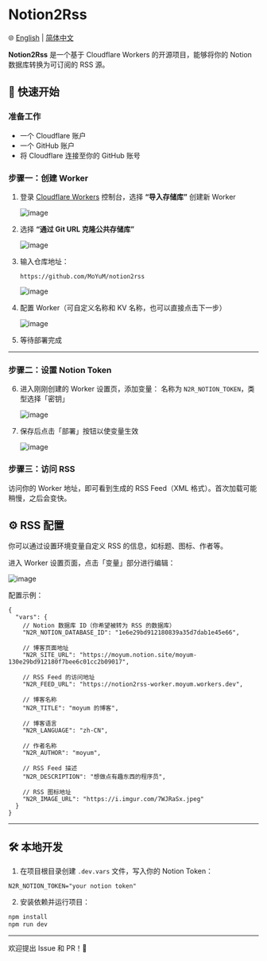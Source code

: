 # Notion2Rss

🌐 [English](README.md) | [简体中文](README-zh.md)

**Notion2Rss** 是一个基于 Cloudflare Workers 的开源项目，能够将你的 Notion 数据库转换为可订阅的 RSS 源。

## 🚀 快速开始

### 准备工作

* 一个 Cloudflare 账户
* 一个 GitHub 账户
* 将 Cloudflare 连接至你的 GitHub 账号

### 步骤一：创建 Worker

1. 登录 [Cloudflare Workers](https://workers.cloudflare.com/) 控制台，选择 **“导入存储库”** 创建新 Worker

   ![image](https://github.com/user-attachments/assets/f9c0a82a-9576-47ae-8815-8f1a40bcbfc7)

3. 选择 **“通过 Git URL 克隆公共存储库”**

   ![image](https://github.com/user-attachments/assets/14e2fed8-cdad-497a-8128-3defc7e9c526)

5. 输入仓库地址：

   ```
   https://github.com/MoYuM/notion2rss
   ```

   ![image](https://github.com/user-attachments/assets/d674b15b-c754-4792-8afd-800f49eaaf34)

6. 配置 Worker（可自定义名称和 KV 名称，也可以直接点击下一步）

   ![image](https://github.com/user-attachments/assets/dce4416b-8e79-4722-b7d0-83d3d19f5d4a)

8. 等待部署完成

---

### 步骤二：设置 Notion Token

6. 进入刚刚创建的 Worker 设置页，添加变量：
   名称为 `N2R_NOTION_TOKEN`，类型选择「密钥」

   ![image](https://github.com/user-attachments/assets/963c56ad-66aa-44bc-b9fa-cd3fc5c5d79e)

8. 保存后点击「部署」按钮以使变量生效


   ![image](https://github.com/user-attachments/assets/38c7ca79-8b47-4c18-b555-b9e36d888147)


### 步骤三：访问 RSS

访问你的 Worker 地址，即可看到生成的 RSS Feed（XML 格式）。首次加载可能稍慢，之后会变快。


## ⚙️ RSS 配置

你可以通过设置环境变量自定义 RSS 的信息，如标题、图标、作者等。

进入 Worker 设置页面，点击「变量」部分进行编辑：

![image](https://github.com/user-attachments/assets/67b34950-3644-4f23-b680-9dc5d5778d66)

配置示例：

```jsonc
{
  "vars": {
    // Notion 数据库 ID（你希望被转为 RSS 的数据库）
    "N2R_NOTION_DATABASE_ID": "1e6e29bd912180839a35d7dab1e45e66",

    // 博客页面地址
    "N2R_SITE_URL": "https://moyum.notion.site/moyum-130e29bd912180f7bee6c01cc2b09017",

    // RSS Feed 的访问地址
    "N2R_FEED_URL": "https://notion2rss-worker.moyum.workers.dev",

    // 博客名称
    "N2R_TITLE": "moyum 的博客",

    // 博客语言
    "N2R_LANGUAGE": "zh-CN",

    // 作者名称
    "N2R_AUTHOR": "moyum",

    // RSS Feed 描述
    "N2R_DESCRIPTION": "想做点有趣东西的程序员",

    // RSS 图标地址
    "N2R_IMAGE_URL": "https://i.imgur.com/7WJRaSx.jpeg"
  }
}
```

---

## 🛠️ 本地开发

1. 在项目根目录创建 `.dev.vars` 文件，写入你的 Notion Token：

```
N2R_NOTION_TOKEN="your notion token"
```

2. 安装依赖并运行项目：

```bash
npm install
npm run dev
```

---

欢迎提出 Issue 和 PR！🎉

